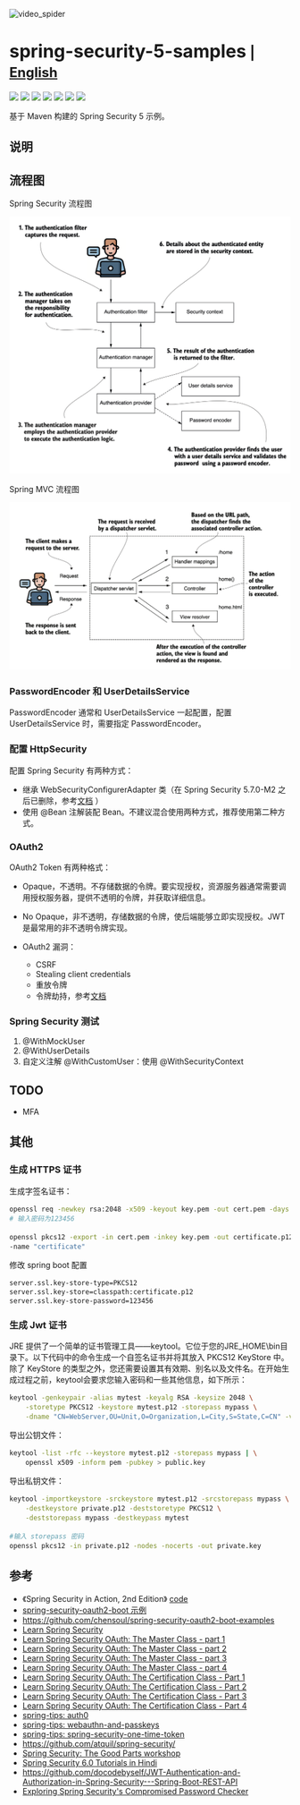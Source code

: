 ![video_spider](https://socialify.git.ci/chensoul/spring-security-5-samples/image?forks=1&issues=1&language=1&name=1&owner=1&stargazers=1&theme=Light)

# <font size="6p">spring-security-5-samples</font> <font size="5p">  | [English](README.md)</font>

<p align="left">
 <a href="https://github.com/chensoul/spring-security-5-samples/actions/workflows/maven.yml"><img src="https://github.com/chensoul/spring-security-5-samples/actions/workflows/maven.yml/badge.svg"></a>
 <a href="/pom.xml"><img src="https://img.shields.io/badge/Spring%20Boot%20Version-2.7.18-blue"></a>
 <a href="/pom.xml"><img src="https://img.shields.io/badge/Java%20Version-11-blue"></a>
	<a href="https://github.com/chensoul/spring-security-5-samples/network/members"><img src="https://img.shields.io/github/forks/chensoul/spring-security-5-samples?style=flat-square&logo=GitHub"></a>
	<a href="https://github.com/chensoul/spring-security-5-samples/watchers"><img src="https://img.shields.io/github/watchers/chensoul/spring-security-5-samples?style=flat-square&logo=GitHub"></a>
	<a href="https://github.com/chensoul/spring-security-5-samples/issues"><img src="https://img.shields.io/github/issues/chensoul/spring-security-5-samples.svg?style=flat-square&logo=GitHub"></a>
	<a href="https://github.com/chensoul/spring-security-5-samples/blob/main/LICENSE"><img src="https://img.shields.io/github/license/chensoul/spring-security-5-samples.svg?style=flat-square"></a>
</p>

基于 Maven 构建的 Spring Security 5 示例。

## 说明

## 流程图

Spring Security 流程图

![spring-security-flow](./doc/spring-security-flow.png)

Spring MVC 流程图

![spring-mvc-flow](./doc/spring-mvc-flow.png)

### PasswordEncoder 和 UserDetailsService

PasswordEncoder 通常和 UserDetailsService 一起配置，配置 UserDetailsService 时，需要指定 PasswordEncoder。

### 配置 HttpSecurity

配置 Spring Security 有两种方式：
- 继承 WebSecurityConfigurerAdapter 类（在 Spring Security 5.7.0-M2
   之后已删除，参考[文档](https://spring.io/blog/2022/02/21/spring-security-without-the-websecurityconfigureradapter)
   ）
- 使用
   @Bean 注解装配 Bean。不建议混合使用两种方式，推荐使用第二种方式。

### OAuth2

OAuth2 Token 有两种格式：
- Opaque，不透明。不存储数据的令牌。要实现授权，资源服务器通常需要调用授权服务器，提供不透明的令牌，并获取详细信息。
- No Opaque，非不透明，存储数据的令牌，使后端能够立即实现授权。JWT 是最常用的非不透明令牌实现。

- OAuth2 漏洞：
    - CSRF
    - Stealing client credentials
    - 重放令牌
    - 令牌劫持，参考[文档](https://blog.intothesymmetry.com/2015/06/on-oauth-token-hijacks-for-fun-and.html)

### Spring Security 测试
 
1. @WithMockUser
2. @WithUserDetails
3. 自定义注解 @WithCustomUser：使用 @WithSecurityContext

## TODO

- MFA

## 其他

### 生成 HTTPS 证书

生成字签名证书：

```bash
openssl req -newkey rsa:2048 -x509 -keyout key.pem -out cert.pem -days 365
# 输入密码为123456

openssl pkcs12 -export -in cert.pem -inkey key.pem -out certificate.p12
-name "certificate"
```

修改 spring boot 配置

```properties
server.ssl.key-store-type=PKCS12
server.ssl.key-store=classpath:certificate.p12
server.ssl.key-store-password=123456
```

### 生成 Jwt 证书

JRE 提供了一个简单的证书管理工具——keytool。它位于您的JRE_HOME\bin目录下。以下代码中的命令生成一个自签名证书并将其放入
PKCS12 KeyStore 中。除了 KeyStore 的类型之外，您还需要设置其有效期、别名以及文件名。在开始生成过程之前，keytool会要求您输入密码和一些其他信息，如下所示：

```bash
keytool -genkeypair -alias mytest -keyalg RSA -keysize 2048 \
    -storetype PKCS12 -keystore mytest.p12 -storepass mypass \
    -dname "CN=WebServer,OU=Unit,O=Organization,L=City,S=State,C=CN" -validity 3650
```

导出公钥文件：

```bash
keytool -list -rfc --keystore mytest.p12 -storepass mypass | \
    openssl x509 -inform pem -pubkey > public.key
```

导出私钥文件：

```bash
keytool -importkeystore -srckeystore mytest.p12 -srcstorepass mypass \
    -destkeystore private.p12 -deststoretype PKCS12 \
    -deststorepass mypass -destkeypass mytest

#输入 storepass 密码 
openssl pkcs12 -in private.p12 -nodes -nocerts -out private.key
```

## 参考

- 《Spring Security in Action, 2nd
  Edition》 [code](https://manning-content.s3.amazonaws.com/download/9/cdd7a3a-1962-44d0-b637-59a805d0e18c/spring_security_in_action_source_code.zip)
- [spring-security-oauth2-boot 示例](https://github.com/spring-attic/spring-security-oauth2-boot/tree/main/samples)
- https://github.com/chensoul/spring-security-oauth2-boot-examples
- [Learn Spring Security](https://github.com/eugenp/learn-spring-security)
- [Learn Spring Security OAuth: The Master Class - part 1](https://coursehunters.online/t/learn-spring-security-oauth-the-master-class-part-1)
- [Learn Spring Security OAuth: The Master Class - part 2](https://coursehunters.online/t/learn-spring-security-oauth-the-master-class-part-2)
- [Learn Spring Security OAuth: The Master Class - part 3](https://coursehunters.online/t/learn-spring-security-oauth-the-master-class-part-3)
- [Learn Spring Security OAuth: The Master Class - part 4](https://coursehunters.online/t/learn-spring-security-oauth-the-master-class-part-4)
- [Learn Spring Security OAuth: The Certification Class - Part 1](https://coursehunters.online/t/learn-spring-security-oauth-the-certification-class-part-1)
- [Learn Spring Security OAuth: The Certification Class - Part 2](https://coursehunters.online/t/learn-spring-security-oauth-the-certification-class-part-2)
- [Learn Spring Security OAuth: The Certification Class - Part 3](https://coursehunters.online/t/learn-spring-security-oauth-the-certification-class-part-3)
- [Learn Spring Security OAuth: The Certification Class - Part 4](https://coursehunters.online/t/learn-spring-security-oauth-the-certification-class-part-4)
- [spring-tips: auth0](https://github.com/spring-tips/auth0)
- [spring-tips: webauthn-and-passkeys](https://github.com/spring-tips/webauthn-and-passkeys)
- [spring-tips: spring-security-one-time-token](https://github.com/spring-tips/spring-security-one-time-token)
- https://github.com/atquil/spring-security/
- [Spring Security: The Good Parts workshop](https://github.com/Kehrlann/spring-security-architecture-workshop)
- [Spring Security 6.0 Tutorials in Hindi](https://github.com/becoderpavy/spring_boot_tutorial.git)
- https://github.com/docodebyself/JWT-Authentication-and-Authorization-in-Spring-Security---Spring-Boot-REST-API
- [Exploring Spring Security's Compromised Password Checker](https://dimitri.codes/spring-security-compromisedpasswordchecker/)
